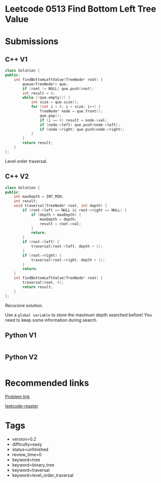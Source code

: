 # Leetcode 0513 Find Bottom Left Tree Value

# Submissions

## C++ V1

```C++
class Solution {
public:
    int findBottomLeftValue(TreeNode* root) {
        queue<TreeNode*> que;
        if (root != NULL) que.push(root);
        int result = 0;
        while (!que.empty()) {
            int size = que.size();
            for (int i = 0; i < size; i++) {
                TreeNode* node = que.front();
                que.pop();
                if (i == 0) result = node->val;
                if (node->left) que.push(node->left);
                if (node->right) que.push(node->right);
            }
        }
        return result;
    }
};
```

Level order traversal.


## C++ V2

```C++
class Solution {
public:
    int maxDepth = INT_MIN;
    int result;
    void traversal(TreeNode* root, int depth) {
        if (root->left == NULL && root->right == NULL) {
            if (depth > maxDepth) {
                maxDepth = depth;
                result = root->val;
            }
            return;
        }
        if (root->left) {
            traversal(root->left, depth + 1); 
        }
        if (root->right) {
            traversal(root->right, depth + 1);
        }
        return;
    }
    int findBottomLeftValue(TreeNode* root) {
        traversal(root, 0);
        return result;
    }
};
```

Recursive solution.

Use a `global variable` to store the maximum depth searched before! You need to keep some information during search.

## Python V1

```python
```



## Python V2

```python

```


# Recommended links

[Problem link](https://leetcode.com/problems/find-bottom-left-tree-value/)

[leetcode-master](https://github.com/youngyangyang04/leetcode-master/blob/master/problems/0513.%E6%89%BE%E6%A0%91%E5%B7%A6%E4%B8%8B%E8%A7%92%E7%9A%84%E5%80%BC.md)


# Tags

- version=0.2
- difficulty=easy
- status=unfinished
- review_time=0
- keyword=tree
- keyword=binary_tree
- keyword=traversal
- keyword=level_order_traversal